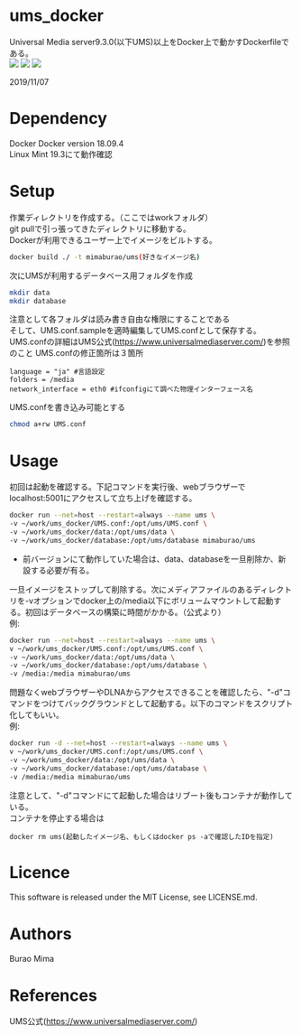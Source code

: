 # ums_docker
Universal Media server9.3.0(以下UMS)以上をDocker上で動かすDockerfileである。  
<img src ="https://img.shields.io/badge/Docker-v.18.09.4-green.svg">
<img src ="https://img.shields.io/badge/UMS-9.3.0-blue.svg">
<img src ="https://img.shields.io/badge/Linux_Mint-v.19.3-green.svg">


2019/11/07

# Dependency
Docker Docker version 18.09.4  
Linux Mint 19.3にて動作確認

# Setup
作業ディレクトリを作成する。（ここではworkフォルダ）  
git pullで引っ張ってきたディレクトリに移動する。  
Dockerが利用できるユーザー上でイメージをビルトする。
~~~sh
docker build ./ -t mimaburao/ums(好きなイメージ名)
~~~

次にUMSが利用するデータベース用フォルダを作成
~~~sh
mkdir data
mkdir database
~~~

注意として各フォルダは読み書き自由な権限にすることである  
そして、UMS.conf.sampleを適時編集してUMS.confとして保存する。  
UMS.confの詳細はUMS公式(https://www.universalmediaserver.com/)を参照のこと
UMS.confの修正箇所は３箇所
~~~
language = "ja" #言語設定
folders = /media
network_interface = eth0 #ifconfigにて調べた物理インターフェース名
~~~
UMS.confを書き込み可能とする
~~~sh
chmod a+rw UMS.conf
~~~

# Usage
初回は起動を確認する。下記コマンドを実行後、webブラウザーでlocalhost:5001にアクセスして立ち上げを確認する。
~~~sh
docker run --net=host --restart=always --name ums \
-v ~/work/ums_docker/UMS.conf:/opt/ums/UMS.conf \
-v ~/work/ums_docker/data:/opt/ums/data \
-v ~/work/ums_docker/database:/opt/ums/database mimaburao/ums
~~~
* 前バージョンにて動作していた場合は、data、databaseを一旦削除か、新設する必要が有る。  

一旦イメージをストップして削除する。次にメディアファイルのあるディレクトリを-vオプションでdocker上の/media以下にボリュームマウントして起動する。初回はデータベースの構築に時間がかかる。（公式より）  
例:
~~~sh
docker run --net=host --restart=always --name ums \
v ~/work/ums_docker/UMS.conf:/opt/ums/UMS.conf \
-v ~/work/ums_docker/data:/opt/ums/data \
-v ~/work/ums_docker/database:/opt/ums/database \
-v /media:/media mimaburao/ums
~~~
問題なくwebブラウザーやDLNAからアクセスできることを確認したら、"-d"コマンドをつけてバックグラウンドとして起動する。以下のコマンドをスクリプト化してもいい。  
例:
~~~sh
docker run -d --net=host --restart=always --name ums \
v ~/work/ums_docker/UMS.conf:/opt/ums/UMS.conf \
-v ~/work/ums_docker/data:/opt/ums/data \
-v ~/work/ums_docker/database:/opt/ums/database \
-v /media:/media mimaburao/ums
~~~

注意として、"-d"コマンドにて起動した場合はリブート後もコンテナが動作している。  
コンテナを停止する場合は
~~~
docker rm ums(起動したイメージ名、もしくはdocker ps -aで確認したIDを指定)
~~~

# Licence
This software is released under the MIT License, see LICENSE.md.

# Authors
Burao Mima

# References
UMS公式(https://www.universalmediaserver.com/)
